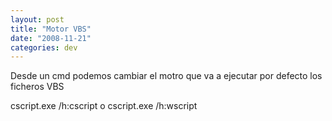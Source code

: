 ```yaml
---
layout: post
title: "Motor VBS"
date: "2008-11-21"
categories: dev
---
```


Desde un cmd podemos cambiar el motro que va a ejecutar por defecto los ficheros VBS

cscript.exe /h:cscript o cscript.exe /h:wscript
